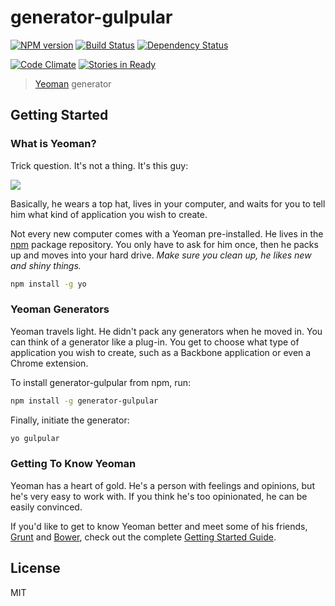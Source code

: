 # generator-gulpular

[![NPM version][npm-image]][npm-url] [![Build Status](https://secure.travis-ci.org/djindjic/generator-gulpular.png?branch=master)](https://travis-ci.org/djindjic/generator-gulpular) [![Dependency Status][depstat-image]][depstat-url]

[depstat-url]: https://david-dm.org/djindjic/generator-gulpular
[depstat-image]: https://david-dm.org/djindjic/generator-gulpular.svg
[npm-url]: https://npmjs.org/package/generator-gulpular
[npm-image]: https://badge.fury.io/js/generator-gulpular.svg
[![Code Climate](https://codeclimate.com/github/djindjic/generator-gulpular/badges/gpa.svg)](https://codeclimate.com/github/djindjic/generator-gulpular)
[![Stories in Ready](https://badge.waffle.io/djindjic/generator-gulpular.svg?label=ready&title=Ready)](http://waffle.io/djindjic/generator-gulpular)

> [Yeoman](http://yeoman.io) generator


## Getting Started

### What is Yeoman?

Trick question. It's not a thing. It's this guy:

![](http://i.imgur.com/JHaAlBJ.png)

Basically, he wears a top hat, lives in your computer, and waits for you to tell him what kind of application you wish to create.

Not every new computer comes with a Yeoman pre-installed. He lives in the [npm](https://npmjs.org) package repository. You only have to ask for him once, then he packs up and moves into your hard drive. *Make sure you clean up, he likes new and shiny things.*

```bash
npm install -g yo
```

### Yeoman Generators

Yeoman travels light. He didn't pack any generators when he moved in. You can think of a generator like a plug-in. You get to choose what type of application you wish to create, such as a Backbone application or even a Chrome extension.

To install generator-gulpular from npm, run:

```bash
npm install -g generator-gulpular
```

Finally, initiate the generator:

```bash
yo gulpular
```

### Getting To Know Yeoman

Yeoman has a heart of gold. He's a person with feelings and opinions, but he's very easy to work with. If you think he's too opinionated, he can be easily convinced.

If you'd like to get to know Yeoman better and meet some of his friends, [Grunt](http://gruntjs.com) and [Bower](http://bower.io), check out the complete [Getting Started Guide](https://github.com/yeoman/yeoman/wiki/Getting-Started).


## License

MIT

